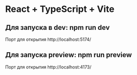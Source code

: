 # React + TypeScript + Vite

## Для запуска в dev: npm run dev
Порт для открытия
http://localhost:5174/



## Для запуска preview: npm run preview
Порт для открытия
http://localhost:4173/

